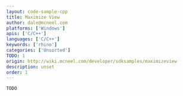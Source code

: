 ```yaml
---
layout: code-sample-cpp
title: Maximize View
author: dale@mcneel.com
platforms: ['Windows']
apis: ['C/C++']
languages: ['C/C++']
keywords: ['rhino']
categories: ['Unsorted']
TODO: 1
origin: http://wiki.mcneel.com/developer/sdksamples/maximizeview
description: unset
order: 1
---
```


```cpp
TODO
```

